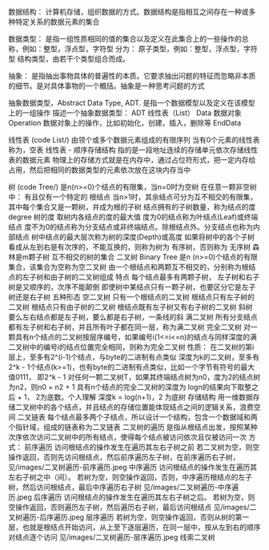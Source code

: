 数据结构：
    计算机存储，组织数据的方式。数据结构是指相互之间存在一种或多种特定关系的数据元素的集合

数据类型：
    是指一组性质相同的值的集合以及定义在此集合上的一些操作的总称，例如：整型，浮点型，字符型
    分为：
        原子类型，例如：整型，浮点型，字符型
        结构类型，由若干个类型组合而成。
        
抽象：
    是指抽出事物具体的普遍性的本质。它要求抽出问题的特征而忽略非本质的细节。是对具体事物的一个概括。抽象是一种思考问题的方式

抽象数据类型，Abstract Data Type, ADT.
    是指一个数据模型以及定义在该模型上的一组操作
    描述一个抽象数据类型：
        ADT 线性表（List）
        Data 数据对象
        Operation 数据对象上的操作，比如初始化，创建，插入，删除等
        EndData

线性表  (code List/)
    由领个或多个数据元素组成的有限序列
    当有0个元素的线性表称为，空表
线性表 - 顺序存储结构
    指的是一段地址连续的存储单元依次存储线性表的数据元素
    物理上的存储方式就是在内存中，通过占位符形式，把一定内存给占用，然后把相同的数据类型的元素依次放在这块内存当中
    
树 (code Tree/)
    是n(n>=0)个结点的有限集，当n=0时为空树
    在任意一颗非空树中：
        有且仅有一个特定的 根结点
        当n>1时，其余结点可分为互不相交的有限集，其中每个集合又是一颗树，并成为根的子树
    结点拥有的子树数量，称为结点的度 degree
    树的度 取树内各结点的度的最大值
        度为0的结点称为叶结点(Leaf)或终端结点
        度不为0的结点称为分支结点或非终端结点。除根结点外。分支结点也称为内部结点
    树中结点的最大层次称为树的深度(Depth)或高度
    如果将树中的各个子树看成从左到右是有次序的，不能互换的，则称为树为 有序树，否则称为 无序树
    森林是m颗子树 互不相交的树的集合
二叉树 Binary Tree
    是n (n>=0)个结点的有限集合，该集合为空称为空二叉树
    由一个根结点和两颗互不相交的，分别称为根结点的左子树和由子树的二叉树组成
    特点
        每个结点最多有两颗子树，
        左子树和右子树是又顺序的，次序不能颠倒
        即使树中某结点只有一颗子树，也要区分它是左子树还是右子树
    五种形态
        空二叉树
        只有一个根结点的二叉树
        根结点只有左子树的二叉树
        根结点只有由子树的二叉树
        根结点既有左子树又有右子树的二叉树
    斜树
        要么左右结点都是左子树，要么都是右子树，一条线的斜
    满二叉树
        所有分支结点都有左子树和右子树，并且所有叶子都在同一层，称为满二叉树 
    完全二叉树
        对一颗具有n个结点的二叉树按层序编号，如果编号i(1<=i<=n)的结点与同样深度的满二叉树中的编号i的结点位置完全相同，则称为完全二叉树
    性质：
        在二叉树的第i层上，至多有2^(i-1)个结点，与byte的二进制有点类似
        深度为k的二叉树，至多有2^k - 1个结点(k>=1)，也有byte的二进制有点类似，比如一个字节有符号的最大值0111， 即2^k - 1
        对任何一颗二叉树T，如果其终端结点树为n0，度为2的结点树为n2，则n0 = n2 + 1
        具有n个结点的完全二叉树的深度为 logn的结果向下取整之后 + 1， 2为底数。个人理解 深度k = log(n+1)，2 为底树
    存储结构
        用一维数据存储二叉树中的各个结点，并且结点的存储位置能体现结点之间的逻辑关系，浪费空间
        二叉链表
            每个结点最多两个子结点，所以设计一个结构，包含一个数据域和两个指针域，组成的链表称为二叉链表
    二叉树的遍历
        是指从根结点出发，按照某种次序依次访问二叉树中的所有结点，使得每个结点被访问依次且仅被访问一次
        方式：
            前序遍历
                访问根结点的操作发生在遍历其左右子树之前
                若二叉树为空，则空操作返回，否则先访问根结点，然后前序遍历左子树，在前序遍历右子树，见/images/二叉树遍历-前序遍历.jpeg
            中序遍历
                访问根结点的操作发生在遍历其左右子树之中（间）。
                若树为空，则空操作返回，否则，中序遍历根结点的左子树，然后访问根结点，最后中序遍历右子树
                见/images/二叉树遍历-中序遍历.jpeg
            后序遍历
                访问根结点的操作发生在遍历其左右子树之后。
                若树为空，则空操作返回，否则遍历左子树，然后遍历右子树，最后访问根结点
                见/images/二叉树遍历-后序遍历.jpeg
            层序遍历
                若树为空，则空操作返回，否则从树的第一层，也就是根结点开始访问，从上至下逐层遍历，在同一层中，按从左到右的顺序对结点逐个访问
                见/images/二叉树遍历-层序遍历.jpeg
    线索二叉树
        